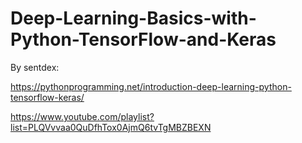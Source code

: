 # Deep-Learning-Basics-with-Python-TensorFlow-and-Keras

By sentdex:

https://pythonprogramming.net/introduction-deep-learning-python-tensorflow-keras/

https://www.youtube.com/playlist?list=PLQVvvaa0QuDfhTox0AjmQ6tvTgMBZBEXN
